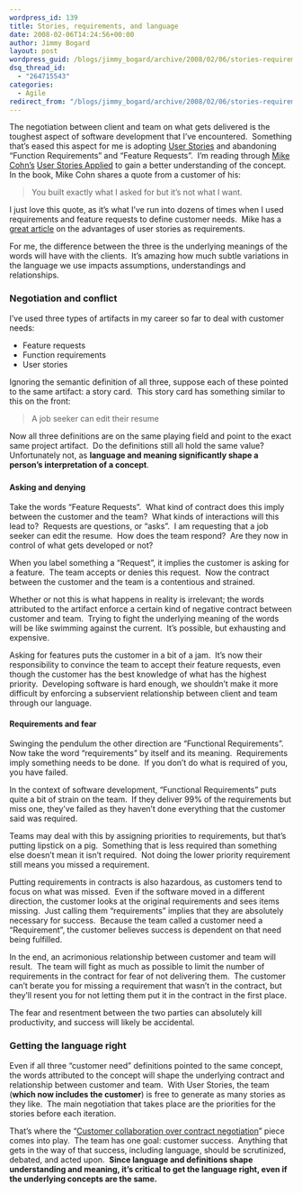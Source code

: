 ```yaml
---
wordpress_id: 139
title: Stories, requirements, and language
date: 2008-02-06T14:24:56+00:00
author: Jimmy Bogard
layout: post
wordpress_guid: /blogs/jimmy_bogard/archive/2008/02/06/stories-requirements-and-language.aspx
dsq_thread_id:
  - "264715543"
categories:
  - Agile
redirect_from: "/blogs/jimmy_bogard/archive/2008/02/06/stories-requirements-and-language.aspx/"
---
```

The negotiation between client and team on what gets delivered is the toughest aspect of software development that I&#8217;ve encountered.&nbsp; Something that&#8217;s eased this aspect for me is adopting [User Stories](http://www.extremeprogramming.org/rules/userstories.html) and abandoning &#8220;Function Requirements&#8221; and &#8220;Feature Requests&#8221;.&nbsp; I&#8217;m reading through [Mike Cohn&#8217;s](http://blog.mountaingoatsoftware.com/) [User Stories Applied](http://www.mountaingoatsoftware.com/book/2-user-stories-applied) to gain a better understanding of the concept.&nbsp; In the book, Mike Cohn shares a quote from a customer of his:

> You built exactly what I asked for but it&#8217;s not what I want.

I just love this quote, as it&#8217;s what I&#8217;ve run into dozens of times when I used requirements and feature requests to define customer needs.&nbsp; Mike has a [great article](http://www.mountaingoatsoftware.com/article/27-advantages-of-user-stories-for-requirements) on the advantages of user stories as requirements.

For me, the difference between the three is the underlying meanings of the words will have with the clients.&nbsp; It&#8217;s amazing how much subtle variations in the language we use impacts assumptions, understandings and relationships.

### Negotiation and conflict

I&#8217;ve used three types of artifacts in my career so far to deal with customer needs:

  * Feature requests
  * Function requirements
  * User stories

Ignoring the semantic definition of all three, suppose each of these pointed to the same artifact: a story card.&nbsp; This story card has something similar to this on the front:

> A job seeker can edit their resume

Now all three definitions are on the same playing field and point to the exact same project artifact.&nbsp; Do the definitions still all hold the same value?&nbsp; Unfortunately not, as **language and meaning significantly shape a person&#8217;s interpretation of a concept**.

### 

#### Asking and denying

Take the words &#8220;Feature Requests&#8221;.&nbsp; What kind of contract does this imply between the customer and the team?&nbsp; What kinds of interactions will this lead to?&nbsp; Requests are questions, or &#8220;asks&#8221;.&nbsp; I am requesting that a job seeker can edit the resume.&nbsp; How does the team respond?&nbsp; Are they now in control of what gets developed or not?

When you label something a &#8220;Request&#8221;, it implies the customer is asking for a feature.&nbsp; The team accepts or denies this request.&nbsp; Now the contract between the customer and the team is a contentious and strained.

Whether or not this is what happens in reality is irrelevant; the words attributed to the artifact enforce a certain kind of negative contract between customer and team.&nbsp; Trying to fight the underlying meaning of the words will be like swimming against the current.&nbsp; It&#8217;s possible, but exhausting and expensive.

Asking for features puts the customer in a bit of a jam.&nbsp; It&#8217;s now their responsibility to convince the team to accept their feature requests, even though the customer has the best knowledge of what has the highest priority.&nbsp; Developing software is hard enough, we shouldn&#8217;t make it more difficult by enforcing a subservient relationship between client and team through our language.

#### Requirements and fear

Swinging the pendulum the other direction are &#8220;Functional Requirements&#8221;.&nbsp; Now take the word &#8220;requirements&#8221; by itself and its meaning.&nbsp; Requirements imply something needs to be done.&nbsp; If you don&#8217;t do what is required of you, you have failed.

In the context of software development, &#8220;Functional Requirements&#8221; puts quite a bit of strain on the team.&nbsp; If they deliver 99% of the requirements but miss one, they&#8217;ve failed as they haven&#8217;t done everything that the customer said was required.

Teams may deal with this by assigning priorities to requirements, but that&#8217;s putting lipstick on a pig.&nbsp; Something that is less required than something else doesn&#8217;t mean it isn&#8217;t required.&nbsp; Not doing the lower priority requirement still means you missed a requirement.

Putting requirements in contracts is also hazardous, as customers tend to focus on what was missed.&nbsp; Even if the software moved in a different direction, the customer looks at the original requirements and sees items missing.&nbsp; Just calling them &#8220;requirements&#8221; implies that they are absolutely necessary for success.&nbsp; Because the team called a customer need a &#8220;Requirement&#8221;, the customer believes success is dependent on that need being fulfilled.

In the end, an acrimonious relationship between customer and team will result.&nbsp; The team will fight as much as possible to limit the number of requirements in the contract for fear of not delivering them.&nbsp; The customer can&#8217;t berate you for missing a requirement that wasn&#8217;t in the contract, but they&#8217;ll resent you for not letting them put it in the contract in the first place.

The fear and resentment between the two parties can absolutely kill productivity, and success will likely be accidental.

### Getting the language right

Even if all three &#8220;customer need&#8221; definitions pointed to the same concept, the words attributed to the concept will shape the underlying contract and relationship between customer and team.&nbsp; With User Stories, the team (**which now includes the customer**) is free to generate as many stories as they like.&nbsp; The main negotiation that takes place are the priorities for the stories before each iteration.

That&#8217;s where the &#8220;[Customer collaboration over contract negotiation](http://agilemanifesto.org/)&#8221; piece comes into play.&nbsp; The team has one goal: customer success.&nbsp; Anything that gets in the way of that success, including language, should be scrutinized, debated, and acted upon.&nbsp; **Since language and definitions shape understanding and meaning, it&#8217;s critical to get the language right, even if the underlying concepts are the same.**